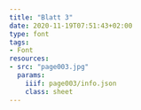 ```yaml
---
title: "Blatt 3"
date: 2020-11-19T07:51:43+02:00
type: font
tags:
- Font
resources:
- src: "page003.jpg"
  params:
    iiif: page003/info.json
    class: sheet
---
```


